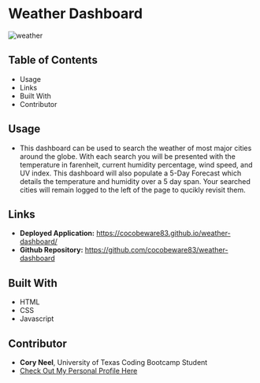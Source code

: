 # Weather Dashboard

![weather](https://user-images.githubusercontent.com/72768374/104835957-bd91df80-586f-11eb-8916-d3467236f249.gif)

## Table of Contents
* Usage
* Links
* Built With 
* Contributor

## Usage
* This dashboard can be used to search the weather of most major cities around the globe.  With each search you will be presented with the temperature in farenheit, current humidity percentage, wind speed, and UV index.  This dashboard will also populate a 5-Day Forecast which details the temperature and humidity over a 5 day span. Your searched cities will remain logged to the left of the page to qucikly revisit them. 

## Links 
* **Deployed Application:** https://cocobeware83.github.io/weather-dashboard/
* **Github Repository:** https://github.com/cocobeware83/weather-dashboard

## Built With
* HTML
* CSS
* Javascript

## Contributor
* **Cory Neel**, University of Texas Coding Bootcamp Student
* [Check Out My Personal Profile Here](https://cocobeware83.github.io/coryneel/)
